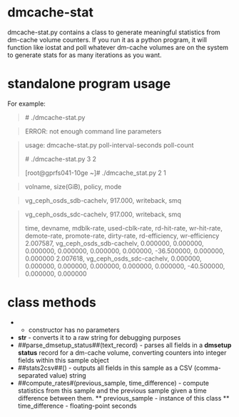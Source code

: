 # dmcache-stat

dmcache-stat.py contains a class to generate meaningful statistics from dm-cache volume counters.  If you run it as a python program, it will function like iostat and poll whatever dm-cache volumes are on the system to generate stats for as many iterations as you want.  

# standalone program usage

For example:

> \# ./dmcache-stat.py

> ERROR: not enough command line parameters

> usage: dmcache-stat.py poll-interval-seconds poll-count
> 
> \# ./dmcache-stat.py 3 2
> 
> [root@gprfs041-10ge ~]# ./dmcache_stat.py 2 1

> volname, size(GiB), policy, mode

> vg_ceph_osds_sdb-cachelv,   917.000, writeback, smq

> vg_ceph_osds_sdc-cachelv,   917.000, writeback, smq
> 
> time, devname, mdblk-rate, used-cblk-rate, rd-hit-rate, wr-hit-rate, demote-rate, promote-rate, dirty-rate, rd-efficiency, wr-efficiency
> 2.007587, vg_ceph_osds_sdb-cachelv, 0.000000, 0.000000, 0.000000, 0.000000, 0.000000, 0.000000, -36.500000, 0.000000, 0.000000
> 2.007618, vg_ceph_osds_sdc-cachelv, 0.000000, 0.000000, 0.000000, 0.000000, 0.000000, 0.000000, -40.500000, 0.000000, 0.000000

# class methods

* - constructor has no parameters
* __str__  - converts it to a raw string for debugging purposes
* ##parse_dmsetup_status##(text_record) - parses all fields in a **dmsetup status** record for a dm-cache
volume, converting counters into integer fields within this sample object
* ##stats2csv##() - outputs all fields in this sample as a CSV (comma-separated
  value) string
* ##compute_rates#(previous_sample, time_difference) - compute statistics from
  this sample and the previous sample given a time difference between them.
** previous_sample - instance of this class
** time_difference - floating-point seconds



